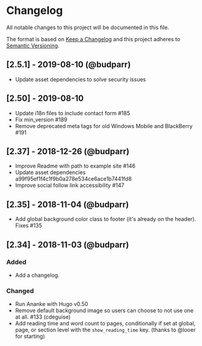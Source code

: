 # Changelog

All notable changes to this project will be documented in this file.

The format is based on [Keep a Changelog](http://keepachangelog.com/en/1.0.0/) and this project adheres to [Semantic Versioning](http://semver.org/spec/v2.0.0.html).

## [2.5.1] - 2019-08-10 (@budparr)

- Update asset dependencies to solve security issues


## [2.50] - 2019-08-10
 
 - Update i18n files to include contact form #185
 - Fix min_version #189
 - Remove deprecated meta tags for old Windows Mobile and BlackBerry #191


## [2.37] - 2018-12-26 (@budparr)

- Improve Readme with path to example site #146 
- Update asset dependencies a99f95ef1f4c1f9b0a278e534ce6ace1b7441fd8
- Improve social follow link accessibility #147 

## [2.35] - 2018-11-04 (@budparr)

- Add global background color class to footer (it's already on the header). Fixes #135

## [2.34] - 2018-11-03 (@budparr)

### Added

- Add a changelog.

### Changed

- Run Ananke with Hugo v0.50
- Remove default background image so users can choose to not use one at all. #133 (cdeguise)
- Add reading time and word count to pages, conditionally if set at global, page, or section level with the `show_reading_time` key. (thanks to @looer for starting)
